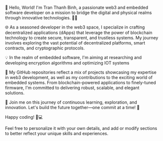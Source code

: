 👋 Hello, World! I'm Tran Thanh Binh, a passionate web3 and embedded software developer on a mission to bridge the digital and physical realms through innovative technologies. 👨‍💻

🌐 As a seasoned developer in the web3 space, I specialize in crafting decentralized applications (dApps) that leverage the power of blockchain technology to create secure, transparent, and trustless systems. My journey involves exploring the vast potential of decentralized platforms, smart contracts, and cryptographic protocols.

💡 In the realm of embedded software, I'm aiming at researching and developing encryption algorithms and optimizing IOT systems

🚀 My GitHub repositories reflect a mix of projects showcasing my expertise in web3 development, as well as my contributions to the exciting world of embedded systems. From blockchain-powered applications to finely-tuned firmware, I'm committed to delivering robust, scalable, and elegant solutions.

🌈 Join me on this journey of continuous learning, exploration, and innovation. Let's build the future together—one commit at a time! 🚀

Happy coding! 🚧💻

Feel free to personalize it with your own details, and add or modify sections to better reflect your unique skills and experiences.
